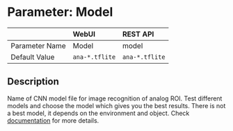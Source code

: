# Parameter: Model

|                   | WebUI               | REST API
|:---               |:---                 |:----
| Parameter Name    | Model               | model
| Default Value     | `ana-*.tflite`      | `ana-*.tflite`


## Description

Name of CNN model file for image recognition of analog ROI. 
Test different models and choose the model which gives you the best results. 
There is not a best model, it depends on the environment and object. 
Check [documentation](https://jomjol.github.io/AI-on-the-edge-device-docs/Choosing-the-Model/) 
for more details. 
